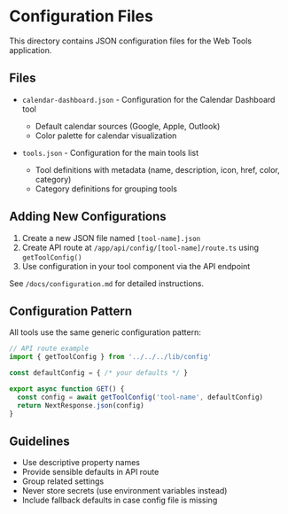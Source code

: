 # Configuration Files

This directory contains JSON configuration files for the Web Tools application.

## Files

- `calendar-dashboard.json` - Configuration for the Calendar Dashboard tool
  - Default calendar sources (Google, Apple, Outlook)
  - Color palette for calendar visualization

- `tools.json` - Configuration for the main tools list
  - Tool definitions with metadata (name, description, icon, href, color, category)
  - Category definitions for grouping tools

## Adding New Configurations

1. Create a new JSON file named `[tool-name].json`
2. Create API route at `/app/api/config/[tool-name]/route.ts` using `getToolConfig()`
3. Use configuration in your tool component via the API endpoint

See `/docs/configuration.md` for detailed instructions.

## Configuration Pattern

All tools use the same generic configuration pattern:

```typescript
// API route example
import { getToolConfig } from '../../../lib/config'

const defaultConfig = { /* your defaults */ }

export async function GET() {
  const config = await getToolConfig('tool-name', defaultConfig)
  return NextResponse.json(config)
}
```

## Guidelines

- Use descriptive property names
- Provide sensible defaults in API route
- Group related settings
- Never store secrets (use environment variables instead)
- Include fallback defaults in case config file is missing
